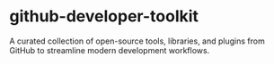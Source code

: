 # github-developer-toolkit
A curated collection of open-source tools, libraries, and plugins from GitHub to streamline modern development workflows.
